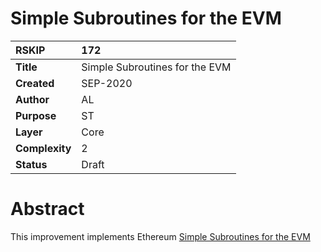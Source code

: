 # Simple Subroutines for the EVM


|RSKIP          | 172 |
| :------------ |:-------------|
|**Title**      |Simple Subroutines for the EVM|
|**Created**    |SEP-2020 |
|**Author**     |AL |
|**Purpose**    |ST |
|**Layer**      |Core |
|**Complexity** |2 |
|**Status**     |Draft |


# **Abstract**

This improvement implements Ethereum [Simple Subroutines for the EVM](https://github.com/ethereum/EIPs/blob/master/EIPS/eip-2315.md)

